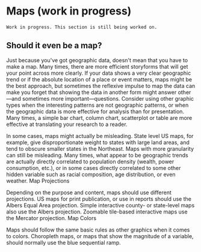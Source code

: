 # Maps (work in progress)

```{warning} 
Work in progress. This section is still being worked on.
```

## Should it even be a map?

Just because you've got geographic data, doesn't mean that you have to make a map. Many times, there are more efficient storyforms that will get your point across more clearly. If your data shows a very clear geographic trend or if the absolute location of a place or event matters, maps might be the best approach, but sometimes the reflexive impulse to map the data can make you forget that showing the data in another form might answer other—and sometimes more important—questions. Consider using other graphic types when the interesting patterns are not geographic patterns, or when the geographic data is more effective for analysis than for presentation. Many times, a simple bar chart, column chart, scatterplot or table are more effective at translating your research to a reader.

In some cases, maps might actually be misleading. State level US maps, for example, give disproportionate weight to states with large land areas, and tend to obscure smaller states in the Northeast. Maps with more granularity can still be misleading. Many times, what appear to be geographic trends are actually directly correlated to population density (wealth, power consumption, etc.), or in some cases directly correlated to some other hidden variable such as racial composition, age distribution, or even weather.
Map Projections

Depending on the purpose and content, maps should use different projections. US maps for print publication, or use in reports should use the Albers Equal Area projection. Simple interactive county- or state-level maps also use the Albers projection. Zoomable tile-based interactive maps use the Mercator projection.
Map Colors

Maps should follow the same basic rules as other graphics when it comes to colors. Choropleth maps, or maps that show the magnitude of a variable, should normally use the blue sequential ramp. 